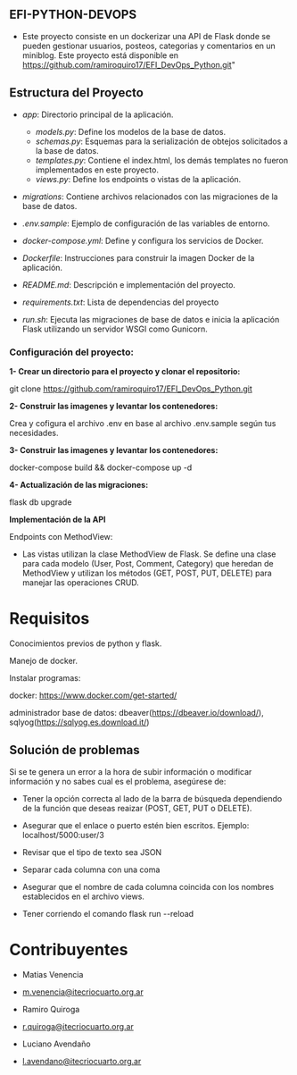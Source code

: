## EFI-PYTHON-DEVOPS

- Este proyecto consiste en un dockerizar una API de Flask donde se pueden gestionar usuarios, posteos, categorias y comentarios en un miniblog.
Este proyecto está disponible en https://github.com/ramiroquiro17/EFI_DevOps_Python.git" 

## Estructura del Proyecto

- *app*: Directorio principal de la aplicación.
  - *models.py*: Define los modelos de la base de datos.
  - *schemas.py*: Esquemas para la serialización de obtejos solicitados a la base de datos.
  - *templates.py*: Contiene el index.html, los demás templates no fueron implementados en este proyecto.
  - *views.py*: Define los endpoints o vistas de la aplicación.

- *migrations*: Contiene archivos relacionados con las migraciones de la base de datos.
- *.env.sample*: Ejemplo de configuración de las variables de entorno.
- *docker-compose.yml*: Define y configura los servicios de Docker.
- *Dockerfile*: Instrucciones para construir la imagen Docker de la aplicación.

- *README.md*: Descripción e implementación del proyecto.
- *requirements.txt*: Lista de dependencias del proyecto
- *run.sh*: Ejecuta las migraciones de base de datos e inicia la aplicación Flask utilizando un servidor WSGI como Gunicorn.

### Configuración del proyecto:

  **1- Crear un directorio para el proyecto y clonar el repositorio:** 

  git clone https://github.com/ramiroquiro17/EFI_DevOps_Python.git

  **2- Construir las imagenes y levantar los contenedores:**

  Crea y cofigura el archivo .env en base al archivo .env.sample según tus necesidades.

  **3- Construir las imagenes y levantar los contenedores:**

  docker-compose build && docker-compose up -d

  **4- Actualización de las migraciones:**

  flask db upgrade

  **Implementación de la API**

  Endpoints con MethodView:

  - Las vistas utilizan la clase MethodView de Flask. Se define una clase para
  cada modelo (User, Post, Comment, Category) que heredan de MethodView y
  utilizan los métodos (GET, POST, PUT, DELETE) para manejar las operaciones CRUD.

# Requisitos

Conocimientos previos de python y flask.

Manejo de docker.

Instalar programas:

docker: https://www.docker.com/get-started/

administrador base de datos: dbeaver(https://dbeaver.io/download/), sqlyog(https://sqlyog.es.download.it/)


## Solución de problemas

Si se te genera un error a la hora de subir información o modificar información y no sabes cual es el problema, asegúrese de:

- Tener la opción correcta al lado de la barra de búsqueda dependiendo de la función que deseas reaizar (POST, GET, PUT o DELETE).

- Asegurar que el enlace o puerto estén bien escritos. Ejemplo: localhost/5000:user/3

- Revisar que el tipo de texto sea JSON

- Separar cada columna con una coma

- Asegurar que el nombre de cada columna coincida con los nombres establecidos en el archivo views.

- Tener corriendo el comando flask run --reload

# Contribuyentes

- Matias Venencia
- m.venencia@itecriocuarto.org.ar

- Ramiro Quiroga
- r.quiroga@itecriocuarto.org.ar

- Luciano Avendaño
- l.avendano@itecriocuarto.org.ar


